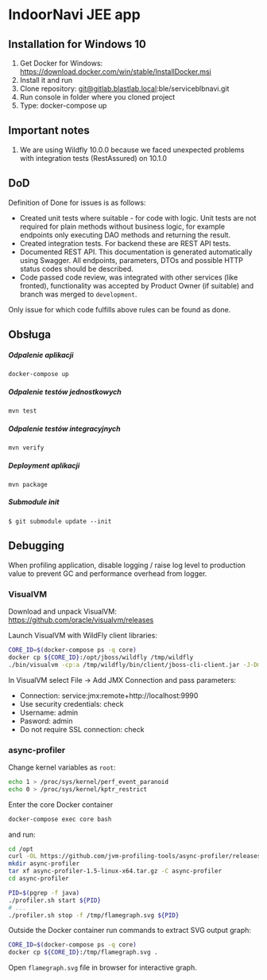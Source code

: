 

# IndoorNavi JEE app

## Installation for Windows 10

1. Get Docker for Windows: https://download.docker.com/win/stable/InstallDocker.msi
2. Install it and run
3. Clone repository: git@gitlab.blastlab.local:ble/serviceblbnavi.git
4. Run console in folder where you cloned project
5. Type: docker-compose up

## Important notes

1. We are using Wildfly 10.0.0 because we faced unexpected problems with integration tests (RestAssured) on 10.1.0

## DoD

Definition of Done for issues is as follows:

- Created unit tests where suitable - for code with logic. Unit tests are not required for plain methods without business logic,
for example endpoints only executing DAO methods and returning the result.
- Created integration tests. For backend these are REST API tests.
- Documented REST API. This documentation is generated automatically using Swagger.
All endpoints, parameters, DTOs and possible HTTP status codes should be described.
- Code passed code review, was integrated with other services (like fronted),
functionality was accepted by Product Owner (if suitable) and branch was merged to `development`.

Only issue for which code fulfills above rules can be found as done.

## Obsługa
##### Odpalenie aplikacji

``` docker-compose up ```

##### Odpalenie testów jednostkowych

``` mvn test ```

##### Odpalenie testów integracyjnych

``` mvn verify ```

##### Deployment aplikacji

``` mvn package ```

##### Submodule init
```$ git submodule update --init```

## Debugging

When profiling application, disable logging / raise log level to production value
to prevent GC and performance overhead from logger.

### VisualVM

Download and unpack VisualVM: https://github.com/oracle/visualvm/releases

Launch VisualVM with WildFly client libraries:

```bash
CORE_ID=$(docker-compose ps -q core)
docker cp ${CORE_ID}:/opt/jboss/wildfly /tmp/wildfly
./bin/visualvm -cp:a /tmp/wildfly/bin/client/jboss-cli-client.jar -J-Dmodule.path=/tmp/wildfly/modules
```

In VisualVM select File -> Add JMX Connection and pass parameters:

- Connection: service:jmx:remote+http://localhost:9990
- Use security credentials: check
- Username: admin
- Pasword: admin
- Do not require SSL connection: check

### async-profiler

Change kernel variables as `root`:

```bash
echo 1 > /proc/sys/kernel/perf_event_paranoid
echo 0 > /proc/sys/kernel/kptr_restrict
```

Enter the core Docker container

```bash
docker-compose exec core bash
```

and run:

```bash
cd /opt
curl -OL https://github.com/jvm-profiling-tools/async-profiler/releases/download/v1.5/async-profiler-1.5-linux-x64.tar.gz
mkdir async-profiler
tar xf async-profiler-1.5-linux-x64.tar.gz -C async-profiler
cd async-profiler

PID=$(pgrep -f java)
./profiler.sh start ${PID}
# ...
./profiler.sh stop -f /tmp/flamegraph.svg ${PID}
```

Outside the Docker container run commands to extract SVG output graph:

```bash
CORE_ID=$(docker-compose ps -q core)
docker cp ${CORE_ID}:/tmp/flamegraph.svg .
```

Open `flamegraph.svg` file in browser for interactive graph.
